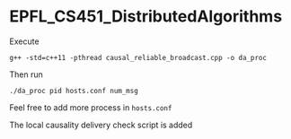 # EPFL_CS451_DistributedAlgorithms

Execute
```
g++ -std=c++11 -pthread causal_reliable_broadcast.cpp -o da_proc
```

Then run 
```
./da_proc pid hosts.conf num_msg
```
Feel free to add more process in ```hosts.conf```

The local causality delivery check script is added
